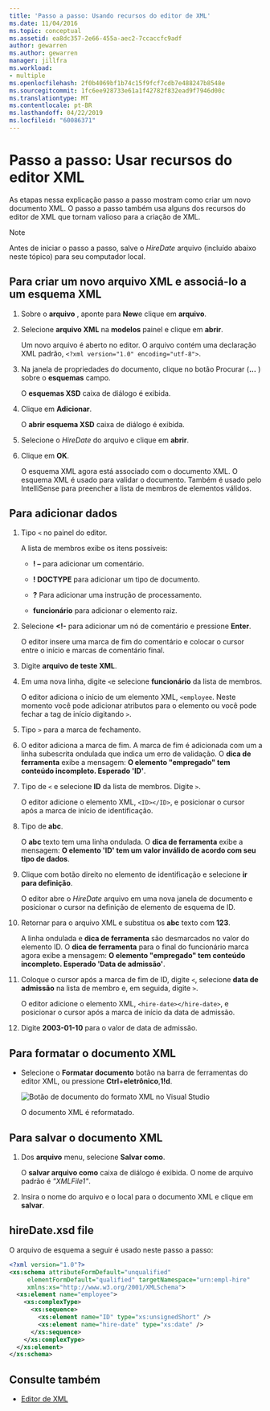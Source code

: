 ```yaml
---
title: 'Passo a passo: Usando recursos do editor de XML'
ms.date: 11/04/2016
ms.topic: conceptual
ms.assetid: ea8dc357-2e66-455a-aec2-7ccaccfc9adf
author: gewarren
ms.author: gewarren
manager: jillfra
ms.workload:
- multiple
ms.openlocfilehash: 2f0b4069bf1b74c15f9fcf7cdb7e488247b8548e
ms.sourcegitcommit: 1fc6ee928733e61a1f42782f832ead9f7946d00c
ms.translationtype: MT
ms.contentlocale: pt-BR
ms.lasthandoff: 04/22/2019
ms.locfileid: "60086371"
---
```

# <a name="walkthrough-use-xml-editor-features"></a>Passo a passo: Usar recursos do editor XML

As etapas nessa explicação passo a passo mostram como criar um novo documento XML. O passo a passo também usa alguns dos recursos do editor de XML que tornam valioso para a criação de XML.

> [!NOTE]
> Antes de iniciar o passo a passo, salve o *HireDate* arquivo (incluído abaixo neste tópico) para seu computador local.

## <a name="to-create-a-new-xml-file-and-associate-it-with-an-xml-schema"></a>Para criar um novo arquivo XML e associá-lo a um esquema XML

1. Sobre o **arquivo** , aponte para **New**e clique em **arquivo**.

2. Selecione **arquivo XML** na **modelos** painel e clique em **abrir**.

     Um novo arquivo é aberto no editor. O arquivo contém uma declaração XML padrão, `<?xml version="1.0" encoding="utf-8">`.

3. Na janela de propriedades do documento, clique no botão Procurar (**...** ) sobre o **esquemas** campo.

     O **esquemas XSD** caixa de diálogo é exibida.

4. Clique em **Adicionar**.

     O **abrir esquema XSD** caixa de diálogo é exibida.

5. Selecione o *HireDate* do arquivo e clique em **abrir**.

6. Clique em **OK**.

     O esquema XML agora está associado com o documento XML. O esquema XML é usado para validar o documento. Também é usado pelo IntelliSense para preencher a lista de membros de elementos válidos.

## <a name="to-add-data"></a>Para adicionar dados

1. Tipo `<` no painel do editor.

     A lista de membros exibe os itens possíveis:

    - **! –** para adicionar um comentário.

    - **! DOCTYPE** para adicionar um tipo de documento.

    - **?** Para adicionar uma instrução de processamento.

    - **funcionário** para adicionar o elemento raiz.

2. Selecione **<!-** para adicionar um nó de comentário e pressione **Enter**.

     O editor insere uma marca de fim do comentário e colocar o cursor entre o início e marcas de comentário final.

3. Digite **arquivo de teste XML**.

4. Em uma nova linha, digite `<`e selecione **funcionário** da lista de membros.

     O editor adiciona o início de um elemento XML, `<employee`. Neste momento você pode adicionar atributos para o elemento ou você pode fechar a tag de início digitando `>`.

5. Tipo `>` para a marca de fechamento.

6. O editor adiciona a marca de fim. A marca de fim é adicionada com um a linha subescrita ondulada que indica um erro de validação. O **dica de ferramenta** exibe a mensagem: **O elemento "empregado" tem conteúdo incompleto. Esperado 'ID'**.

7. Tipo de `<` e selecione **ID** da lista de membros. Digite `>`.

     O editor adicione o elemento XML, `<ID></ID>`, e posicionar o cursor após a marca de início de identificação.

8. Tipo de **abc**.

     O **abc** texto tem uma linha ondulada. O **dica de ferramenta** exibe a mensagem: **O elemento 'ID' tem um valor inválido de acordo com seu tipo de dados**.

9. Clique com botão direito no elemento de identificação e selecione **ir para definição**.

     O editor abre o *HireDate* arquivo em uma nova janela de documento e posicionar o cursor na definição de elemento de esquema de ID.

10. Retornar para o arquivo XML e substitua os **abc** texto com **123**.

     A linha ondulada e **dica de ferramenta** são desmarcados no valor do elemento ID. O **dica de ferramenta** para o final do funcionário marca agora exibe a mensagem: **O elemento "empregado" tem conteúdo incompleto. Esperado 'Data de admissão'**.

11. Coloque o cursor após a marca de fim de ID, digite `<`, selecione **data de admissão** na lista de membro e, em seguida, digite `>`.

     O editor adicione o elemento XML, `<hire-date></hire-date>`, e posicionar o cursor após a marca de início da data de admissão.

12. Digite **2003-01-10** para o valor de data de admissão.

## <a name="to-format-the-xml-document"></a>Para formatar o documento XML

- Selecione o **Formatar documento** botão na barra de ferramentas do editor XML, ou pressione **Ctrl**+**eletrônico**,**1!d**.

   ![Botão de documento do formato XML no Visual Studio](media/format-xml-document.png)

   O documento XML é reformatado.

## <a name="to-save-the-xml-document"></a>Para salvar o documento XML

1. Dos **arquivo** menu, selecione **Salvar como**.

     O **salvar arquivo como** caixa de diálogo é exibida. O nome de arquivo padrão é *"XMLFile1"*.

2. Insira o nome do arquivo e o local para o documento XML e clique em **salvar**.

## <a name="hiredatexsd-file"></a>hireDate.xsd file

O arquivo de esquema a seguir é usado neste passo a passo:

```xml
<?xml version="1.0"?>
<xs:schema attributeFormDefault="unqualified"
     elementFormDefault="qualified" targetNamespace="urn:empl-hire"
     xmlns:xs="http://www.w3.org/2001/XMLSchema">
  <xs:element name="employee">
    <xs:complexType>
      <xs:sequence>
        <xs:element name="ID" type="xs:unsignedShort" />
        <xs:element name="hire-date" type="xs:date" />
      </xs:sequence>
    </xs:complexType>
  </xs:element>
</xs:schema>
```

## <a name="see-also"></a>Consulte também

- [Editor de XML](../xml-tools/xml-editor.md)
